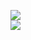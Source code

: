 [![](https://img.shields.io/badge/Made%20With-Github%20Spray-lightgrey.svg?style=for-the-badge&logo=github)](https://github.com/Annihil/github-spray#7926)  
[![](https://i.imgur.com/2DrTn0Z.gif)](https://github.com/Annihil/github-spray)